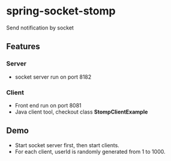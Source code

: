 spring-socket-stomp
=====================
Send notification by socket

## Features
### Server
- socket server run on port 8182
### Client
- Front end run on port 8081
- Java client tool, checkout  class **StompClientExample**

## Demo
- Start socket server first, then start clients. 
- For each client, userId is randomly generated from 1 to 1000.

